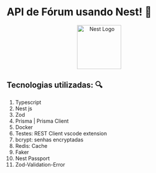 # API de Fórum usando Nest! :rocket:

<p align="center">
  <a href="http://nestjs.com/" target="blank"><img src="https://nestjs.com/img/logo-small.svg" width="120" alt="Nest Logo" /></a>
</p>

## Tecnologias utilizadas: :mag:
  1. Typescript
  1. Nest js
  1. Zod
  1. Prisma | Prisma Client
  1. Docker
  1. Testes: REST Client vscode extension
  1. bcrypt: senhas encryptadas
  1. Redis: Cache
  1. Faker
  1. Nest Passport
  1. Zod-Validation-Error
